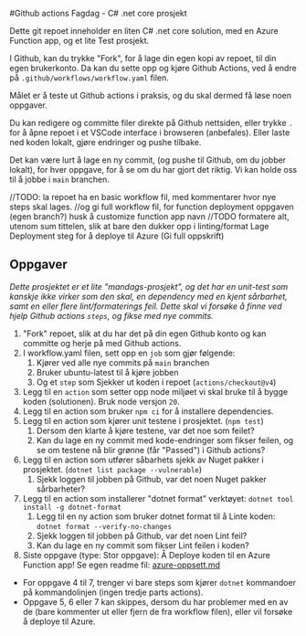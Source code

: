 #Github actions Fagdag - C# .net core prosjekt

Dette git repoet inneholder en liten C# .net core solution, med en Azure Function app, og et lite Test prosjekt.

I Github, kan du trykke "Fork", for å lage din egen kopi av repoet, til din egen brukerkonto.
Da kan du sette opp og kjøre Github Actions, ved å endre på `.github/workflows/workflow.yaml` filen.

Målet er å teste ut Github actions i praksis, og du skal dermed få løse noen oppgaver.

Du kan redigere og committe filer direkte på Github nettsiden,
eller trykke `.` for å åpne repoet i et VSCode interface i browseren (anbefales).
Eller laste ned koden lokalt, gjøre endringer og pushe tilbake.

Det kan være lurt å lage en ny commit, (og pushe til Github, om du jobber lokalt),
for hver oppgave, for å se om du har gjort det riktig.
Vi kan holde oss til å jobbe i `main` branchen.

//TODO: la repoet ha en basic workflow fil, med kommentarer hvor nye steps skal lages.
//og gi full workflow fil, for function deployment oppgaven (egen branch?) husk å customize function app navn
//TODO formatere alt, utenom sum tittelen, slik at bare den dukker opp i linting/format
Lage Deployment steg for å deploye til Azure (Gi full oppskrift)

## Oppgaver

_Dette prosjektet er et lite "mandags-prosjekt", og det har en unit-test som kanskje ikke virker som den skal, en dependency med en kjent sårbarhet, samt en eller flere lint/formaterings feil.
Dette skal vi forsøke å finne ved hjelp Github actions `steps`, og fikse med nye commits._

1. "Fork" repoet, slik at du har det på din egen Github konto og kan committe og herje på med Github actions.
2. I workflow.yaml filen, sett opp en `job` som gjør følgende:
   1. Kjører ved alle nye commits på `main` branchen
   2. Bruker ubuntu-latest til å kjøre jobben
   3. Og et `step` som Sjekker ut koden i repoet (`actions/checkout@v4`)
3. Legg til en `action` som setter opp node miljøet vi skal bruke til å bygge koden (solutionen). Bruk node versjon `20`.
4. Legg til en action som bruker `npm ci` for å installere dependencies.
5. Legg til en action som kjører unit testene i prosjektet. (`npm test`)
   1. Dersom den klarte å kjøre testene, var det noe som feilet?
   2. Kan du lage en ny commit med kode-endringer som fikser feilen, og se om testene nå blir grønne (får "Passed") i Github actions?
6. Legg til en action som utfører såbarhets sjekk av Nuget pakker i prosjektet. (`dotnet list package --vulnerable`)
   1. Sjekk loggen til jobben på Github, var det noen Nuget pakker sårbarheter?
7. Legg til en action som installerer "dotnet format" verktøyet: `dotnet tool install -g dotnet-format`
   1. Legg til en ny action som bruker dotnet format til å Linte koden: `dotnet format --verify-no-changes`
   2. Sjekk loggen til jobben på Github, var det noen Lint feil?
   3. Kan du lage en ny commit som fikser Lint feilen i koden?
8. Siste oppgave (type: Stor oppgave): Å Deploye koden til en Azure Function app! Se egen readme fil: [azure-oppsett.md](azure-oppsett.md)

- For oppgave 4 til 7, trenger vi bare steps som kjører `dotnet` kommandoer på kommandolinjen (ingen tredje parts actions).
- Oppgave 5, 6 eller 7 kan skippes, dersom du har problemer med en av de (bare kommenter ut eller fjern de fra workflow filen), eller vil forsøke å deploye til Azure.
